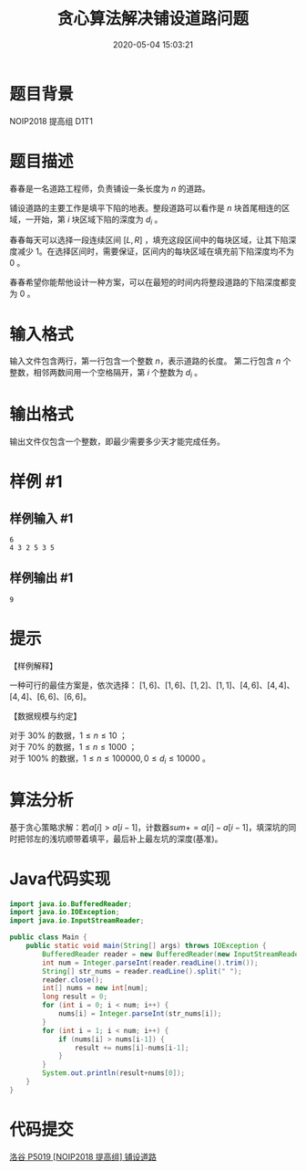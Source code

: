 ﻿---
title: 贪心算法解决铺设道路问题
date: 2020-05-04 15:03:21
summary: 本文基于贪心算法解决铺设道路问题（洛谷P5019题），用Java编程实现。
mathjax: true
tags:
- 算法
categories:
- 算法分析与设计
---

# 题目背景

NOIP2018 提高组 D1T1

# 题目描述

春春是一名道路工程师，负责铺设一条长度为 $n$ 的道路。 

铺设道路的主要工作是填平下陷的地表。整段道路可以看作是 $n$ 块首尾相连的区域，一开始，第 $i$ 块区域下陷的深度为 $d_i$ 。 

春春每天可以选择一段连续区间 $[L,R]$ ，填充这段区间中的每块区域，让其下陷深度减少 $1$。在选择区间时，需要保证，区间内的每块区域在填充前下陷深度均不为 $0$ 。 

春春希望你能帮他设计一种方案，可以在最短的时间内将整段道路的下陷深度都变为 $0$ 。

# 输入格式

输入文件包含两行，第一行包含一个整数 $n$，表示道路的长度。 第二行包含 $n$ 个整数，相邻两数间用一个空格隔开，第 $i$ 个整数为 $d_i$ 。

# 输出格式

输出文件仅包含一个整数，即最少需要多少天才能完成任务。

# 样例 #1

## 样例输入 #1

```
6   
4 3 2 5 3 5
```

## 样例输出 #1

```
9
```

# 提示

【样例解释】

一种可行的最佳方案是，依次选择： 
$[1,6]$、$[1,6]$、$[1,2]$、$[1,1]$、$[4,6]$、$[4,4]$、$[4,4]$、$[6,6]$、$[6,6]$。   

【数据规模与约定】

对于 $30\%$ 的数据，$1 ≤ n ≤ 10$ ；    
对于 $70\%$ 的数据，$1 ≤ n ≤ 1000$ ；     
对于 $100\%$ 的数据，$1 ≤ n ≤ 100000 , 0 ≤ d_i ≤ 10000$ 。

# 算法分析

基于贪心策略求解：若$a[i]>a[i-1]$，计数器$sum+=a[i]-a[i-1]$，填深坑的同时把邻左的浅坑顺带着填平，最后补上最左坑的深度(基准)。

# Java代码实现

```java
import java.io.BufferedReader;
import java.io.IOException;
import java.io.InputStreamReader;

public class Main {
    public static void main(String[] args) throws IOException {
        BufferedReader reader = new BufferedReader(new InputStreamReader(System.in));
        int num = Integer.parseInt(reader.readLine().trim());
        String[] str_nums = reader.readLine().split(" ");
        reader.close();
        int[] nums = new int[num];
        long result = 0;
        for (int i = 0; i < num; i++) {
            nums[i] = Integer.parseInt(str_nums[i]);
        }
        for (int i = 1; i < num; i++) {
            if (nums[i] > nums[i-1]) {
                result += nums[i]-nums[i-1];
            }
        }
        System.out.println(result+nums[0]);
    }
}
```

# 代码提交

[洛谷 P5019 \[NOIP2018 提高组\] 铺设道路](https://www.luogu.com.cn/problem/P5019)
